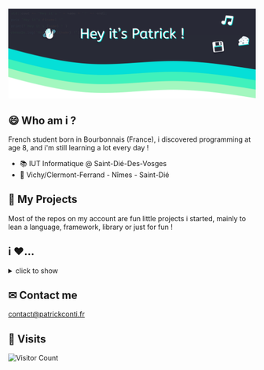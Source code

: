 ![Header: "Hey it's Patrick !"](https://raw.githubusercontent.com/ifndev/ifndev/master/header2.png)

## 😄 Who am i ?
French student born in Bourbonnais (France), i discovered programming at age 8, and i'm still learning a lot every day !


* 📚 IUT Informatique @ Saint-Dié-Des-Vosges
* 📍 Vichy/Clermont-Ferrand - Nîmes - Saint-Dié

## 💽 My Projects
Most of the repos on my account are fun little projects i started, mainly to lean a language, framework, library or just for fun !

## i ❤...
<details>
<summary>click to show</summary>
  
### Languages, Frameworks & libraries
* C++
  - [SFML](https://github.com/SFML/SFML)
* C
  - [CE Programming](https://github.com/CE-Programming/)
* [V](https://github.com/vlang/v)
* Python
  - [OpenCV](https://opencv.org)
* JS
  - [React](https://fr.reactjs.org/)
  - [Redux](https://redux.js.org/)
* Lua
  - [Love2D](https://love2d.org/)
* LaTeX

### Other open source projects
* [Schoolsyst](https://github.com/schoolsyst)
* [Numworks](https://www.numworks.com/) ([Epsilon]())
   - [Omega](https://github.com/Omega-Numworks/Omega)
* [Joplin](https://github.com/laurent22/joplin)
* [Snakeware](https://github.com/joshiemoore/snakeware)

</details>

## ✉ Contact me
[contact@patrickconti.fr](mailto:contact@patrickconti.fr)

## 👀 Visits
![Visitor Count](https://profile-counter.glitch.me/ifndev/count.svg)
